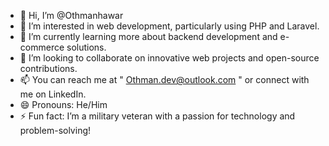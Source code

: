 - 👋 Hi, I’m @Othmanhawar
- 👀 I’m interested in web development, particularly using PHP and Laravel.
- 🌱 I’m currently learning more about backend development and e-commerce solutions.
- 💞️ I’m looking to collaborate on innovative web projects and open-source contributions.
- 📫 You can reach me at " Othman.dev@outlook.com "  or connect with me on LinkedIn.
- 😄 Pronouns: He/Him
- ⚡ Fun fact: I’m a military veteran with a passion for technology and problem-solving!

<!---
Othmanhawar/Othmanhawar is a ✨ special ✨ repository because its `README.md` (this file) appears on your GitHub profile.
You can click the Preview link to take a look at your changes.
--->
